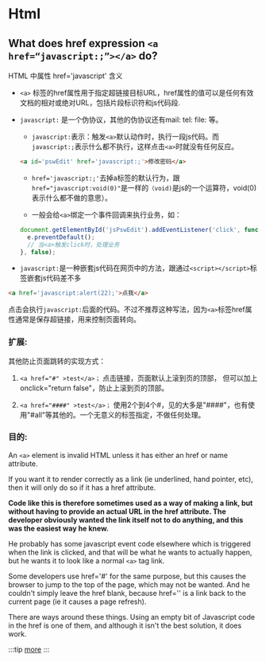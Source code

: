 # Html

## What does href expression `<a href=“javascript:;”></a>` do? 
HTML 中属性 href='javascript' 含义

* `<a>` 标签的href属性用于指定超链接目标URL，href属性的值可以是任何有效文档的相对或绝对URL，包括片段标识符和js代码段.

* `javascript:` 是一个伪协议，其他的伪协议还有mail: tel: file: 等。
  - `javascript:`表示：触发`<a>`默认动作时，执行一段js代码。而`javascript:;`表示什么都不执行，这样点击`<a>`时就没有任何反应。
  ```html
  <a id='pswEdit' href='javascript:;'>修改密码</a>
  ```

  - `href='javascript:;'`去掉a标签的默认行为，跟`href="javascript:void(0)"`是一样的`（void)`是js的一个运算符，void(0)表示什么都不做的意思）。

  - 一般会给`<a>`绑定一个事件回调来执行业务，如：
  ```js
  document.getElementById('jsPswEdit').addEventListener('click', function(e) {
    e.preventDefault();
    // 当<a>触发click时，处理业务
  }, false);
  ```
* `javascript:`是一种嵌套js代码在网页中的方法，跟通过`<script></script>`标签嵌套js代码差不多
```html
<a href='javascript:alert(22);'>点我</a>
```
点击会执行`javascript:`后面的代码。不过不推荐这种写法，因为`<a>`标签href属性通常是保存超链接，用来控制页面转向。

### 扩展:
其他防止页面跳转的实现方式：

1. `<a href="#" >test</a>；`
点击链接，页面默认上滚到页的顶部， 但可以加上 onclick="return false"，防止上滚到页的顶部。

2. `<a href="####" >test</a>；`
使用2个到4个#，见的大多是"####"，也有使用"#all"等其他的。一个无意义的标签指定，不做任何处理。

### 目的:

An `<a>` element is invalid HTML unless it has either an href or name attribute.

If you want it to render correctly as a link (ie underlined, hand pointer, etc), then it will only do so if it has a href attribute.

**Code like this is therefore sometimes used as a way of making a link, but without having to provide an actual URL in the href attribute. The developer obviously wanted the link itself not to do anything, and this was the easiest way he knew.**

He probably has some javascript event code elsewhere which is triggered when the link is clicked, and that will be what he wants to actually happen, but he wants it to look like a normal `<a>` tag link.

Some developers use href='#' for the same purpose, but this causes the browser to jump to the top of the page, which may not be wanted. And he couldn't simply leave the href blank, because href='' is a link back to the current page (ie it causes a page refresh).

There are ways around these things. Using an empty bit of Javascript code in the href is one of them, and although it isn't the best solution, it does work.

:::tip
<a href="https://stackoverflow.com/questions/7755088/what-does-href-expression-a-href-javascript-a-do">more</a>
:::
